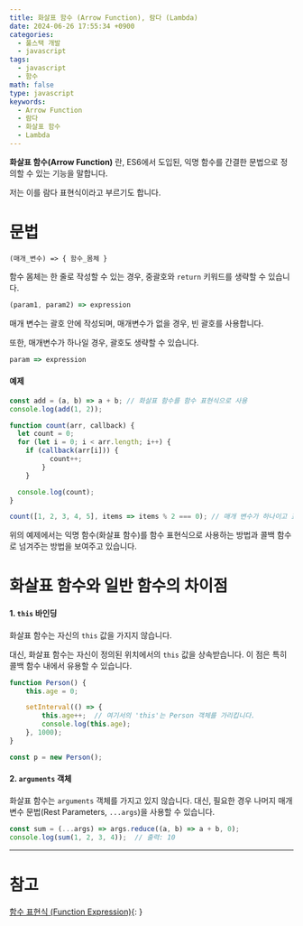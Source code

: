 ```yaml
---
title: 화살표 함수 (Arrow Function), 람다 (Lambda)
date: 2024-06-26 17:55:34 +0900
categories:
  - 풀스택 개발
  - javascript
tags:
  - javascript
  - 함수
math: false
type: javascript
keywords:
  - Arrow Function
  - 람다
  - 화살표 함수
  - Lambda
---
```


**화살표 함수(Arrow Function)** 란, ES6에서 도입된, <span class="font_highlight">익명 함수를 간결한 문법으로 정의할 수 있는 기능</span>을 말합니다.

저는 이를 람다 표현식이라고 부르기도 합니다.

# 문법

```text
(매개_변수) => { 함수_몸체 }
```

함수 몸체는 한 줄로 작성할 수 있는 경우, 중괄호와 `return` 키워드를 생략할 수 있습니다.

```javascript
(param1, param2) => expression
```

매개 변수는 괄호 안에 작성되며, 매개변수가 없을 경우, 빈 괄호를 사용합니다.

또한, 매개변수가 하나일 경우, 괄호도 생략할 수 있습니다.

```javascript
param => expression
```

#### 예제

```javascript
const add = (a, b) => a + b; // 화살표 함수를 함수 표현식으로 사용
console.log(add(1, 2));

function count(arr, callback) {
  let count = 0;
  for (let i = 0; i < arr.length; i++) {
    if (callback(arr[i])) {
          count++;
        }
    }

  console.log(count);
}

count([1, 2, 3, 4, 5], items => items % 2 === 0); // 매개 변수가 하나이고 표현식이 한 줄인 화살표 함수
```

위의 예제에서는 익명 함수(화살표 함수)를 함수 표현식으로 사용하는 방법과 콜백 함수로 넘겨주는 방법을 보여주고 있습니다.

# 화살표 함수와 일반 함수의 차이점

#### 1. `this` 바인딩

화살표 함수는 자신의 `this` 값을 가지지 않습니다.

대신, 화살표 함수는 자신이 정의된 위치에서의 `this` 값을 상속받습니다. 이 점은 특히 콜백 함수 내에서 유용할 수 있습니다.

```javascript
function Person() {
    this.age = 0;

    setInterval(() => {
        this.age++;  // 여기서의 'this'는 Person 객체를 가리킵니다.
        console.log(this.age);
    }, 1000);
}

const p = new Person();
```

#### 2. `arguments` 객체

화살표 함수는 `arguments` 객체를 가지고 있지 않습니다. 대신, 필요한 경우 나머지 매개변수 문법(Rest Parameters, `...args`)을 사용할 수 있습니다.

```javascript
const sum = (...args) => args.reduce((a, b) => a + b, 0);
console.log(sum(1, 2, 3, 4));  // 출력: 10
```

---

# 참고

[함수 표현식 (Function Expression)](http://127.0.0.1:4000/posts/%ED%95%A8%EC%88%98-%ED%91%9C%ED%98%84%EC%8B%9D-(function-expression)/){: }

